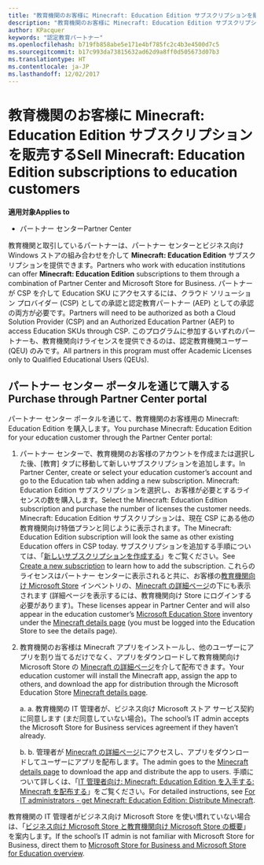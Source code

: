 ```yaml
---
title: "教育機関のお客様に Minecraft: Education Edition サブスクリプションを販売する"
description: "教育機関のお客様に Minecraft: Education Edition サブスクリプションを販売する"
author: KPacquer
keywords: "認定教育パートナー"
ms.openlocfilehash: b719fb858abe5e171e4bf785fc2c4b3e4500d7c5
ms.sourcegitcommit: b17c993da73815632ad62d9a8ff0d505673d07b3
ms.translationtype: HT
ms.contentlocale: ja-JP
ms.lasthandoff: 12/02/2017
---
```

# <a name="sell-minecraft-education-edition-subscriptions-to-education-customers"></a><span data-ttu-id="96e3f-104">教育機関のお客様に Minecraft: Education Edition サブスクリプションを販売する</span><span class="sxs-lookup"><span data-stu-id="96e3f-104">Sell Minecraft: Education Edition subscriptions to education customers</span></span>

**<span data-ttu-id="96e3f-105">適用対象</span><span class="sxs-lookup"><span data-stu-id="96e3f-105">Applies to</span></span>**

-  <span data-ttu-id="96e3f-106">パートナー センター</span><span class="sxs-lookup"><span data-stu-id="96e3f-106">Partner Center</span></span>

<span data-ttu-id="96e3f-107">教育機関と取引しているパートナーは、パートナー センターとビジネス向け Windows ストアの組み合わせを介して **Minecraft: Education Edition** サブスクリプションを提供できます。</span><span class="sxs-lookup"><span data-stu-id="96e3f-107">Partners who work with education institutions can offer **Minecraft: Education Edition** subscriptions to them through a combination of Partner Center and Microsoft Store for Business.</span></span>  <span data-ttu-id="96e3f-108">パートナーが CSP を介して Education SKU にアクセスするには、クラウド ソリューション プロバイダー (CSP) としての承認と認定教育パートナー (AEP) としての承認の両方が必要です。</span><span class="sxs-lookup"><span data-stu-id="96e3f-108">Partners will need to be authorized as both a Cloud Solution Provider (CSP) and an Authorized Education Partner (AEP) to access Education SKUs through CSP.</span></span>  <span data-ttu-id="96e3f-109">このプログラムに参加するいずれのパートナーも、教育機関向けライセンスを提供できるのは、認定教育機関ユーザー (QEU) のみです。</span><span class="sxs-lookup"><span data-stu-id="96e3f-109">All partners in this program must offer Academic Licenses only to Qualified Educational Users (QEUs).</span></span> 

## <a name="purchase-through-partner-center-portal"></a><span data-ttu-id="96e3f-110">パートナー センター ポータルを通じて購入する</span><span class="sxs-lookup"><span data-stu-id="96e3f-110">Purchase through Partner Center portal</span></span> 
<span data-ttu-id="96e3f-111">パートナー センター ポータルを通じて、教育機関のお客様用の Minecraft: Education Edition を購入します。</span><span class="sxs-lookup"><span data-stu-id="96e3f-111">You purchase Minecraft: Education Edition for your education customer through the Partner Center portal:</span></span> 

  1.  <span data-ttu-id="96e3f-112">パートナー センターで、教育機関のお客様のアカウントを作成または選択した後、[教育] タブに移動して新しいサブスクリプションを追加します。</span><span class="sxs-lookup"><span data-stu-id="96e3f-112">In Partner Center, create or select your education customer’s account and go to the Education tab when adding a new subscription.</span></span>  <span data-ttu-id="96e3f-113">Minecraft: Education Edition サブスクリプションを選択し、お客様が必要とするライセンスの数を購入します。</span><span class="sxs-lookup"><span data-stu-id="96e3f-113">Select the Minecraft: Education Edition subscription and purchase the number of licenses the customer needs.</span></span> <span data-ttu-id="96e3f-114">Minecraft: Education Edition サブスクリプションは、現在 CSP にある他の教育機関向け特価プランと同じように表示されます。</span><span class="sxs-lookup"><span data-stu-id="96e3f-114">The Minecraft: Education Edition subscription will look the same as other existing Education offers in CSP today.</span></span> <span data-ttu-id="96e3f-115">サブスクリプションを追加する手順については、「[新しいサブスクリプションを作成する](create-a-new-subscription.md)」をご覧ください。</span><span class="sxs-lookup"><span data-stu-id="96e3f-115">See [Create a new subscription](create-a-new-subscription.md) to learn how to add the subscription.</span></span> <span data-ttu-id="96e3f-116">これらのライセンスはパートナー センターに表示されると共に、お客様の[教育機関向け Microsoft Store](https://educationstore.microsoft.com/en-us/store) インベントリの、[Minecraft の詳細ページ](https://educationstore.microsoft.com/en-us/store/details/minecraft-education-edition/9nblggh4r2r6)の下にも表示されます (詳細ページを表示するには、教育機関向け Store にログインする必要があります)。</span><span class="sxs-lookup"><span data-stu-id="96e3f-116">These licenses appear in Partner Center and will also appear in the education customer’s [Microsoft Education Store](https://educationstore.microsoft.com/en-us/store) inventory under the [Minecraft details page](https://educationstore.microsoft.com/en-us/store/details/minecraft-education-edition/9nblggh4r2r6) (you must be logged into the Education Store to see the details page).</span></span> 

  2.  <span data-ttu-id="96e3f-117">教育機関のお客様は Minecraft アプリをインストールし、他のユーザーにアプリを割り当てるだけでなく、アプリをダウンロードして教育機関向け Microsoft Store の [Minecraft の詳細ページ](https://educationstore.microsoft.com/en-us/store/details/minecraft-education-edition/9nblggh4r2r6)を介して配布できます。</span><span class="sxs-lookup"><span data-stu-id="96e3f-117">Your education customer will install the Minecraft app, assign the app to others, and download the app for distribution through the Microsoft Education Store [Minecraft details page](https://educationstore.microsoft.com/en-us/store/details/minecraft-education-edition/9nblggh4r2r6).</span></span> 

      <span data-ttu-id="96e3f-118">a. </span><span class="sxs-lookup"><span data-stu-id="96e3f-118">a.</span></span> <span data-ttu-id="96e3f-119">教育機関の IT 管理者が、ビジネス向け Microsoft ストア サービス契約に同意します (まだ同意していない場合)。</span><span class="sxs-lookup"><span data-stu-id="96e3f-119">The school’s IT admin accepts the Microsoft Store for Business services agreement if they haven’t already.</span></span> 

      <span data-ttu-id="96e3f-120">b. </span><span class="sxs-lookup"><span data-stu-id="96e3f-120">b.</span></span> <span data-ttu-id="96e3f-121">管理者が [Minecraft の詳細ページ](https://educationstore.microsoft.com/en-us/store/details/minecraft-education-edition/9nblggh4r2r6)にアクセスし、アプリをダウンロードしてユーザーにアプリを配布します。</span><span class="sxs-lookup"><span data-stu-id="96e3f-121">The admin goes to the [Minecraft details page](https://educationstore.microsoft.com/en-us/store/details/minecraft-education-edition/9nblggh4r2r6) to download the app and distribute the app to users.</span></span> <span data-ttu-id="96e3f-122">手順について詳しくは、「[IT 管理者向け: Minecraft: Education Edition を入手する: Minecraft を配布する](https://docs.microsoft.com/education/windows/school-get-minecraft#distribute-minecraft)」をご覧ください。</span><span class="sxs-lookup"><span data-stu-id="96e3f-122">For detailed instructions, see [For IT administrators - get Minecraft: Education Edition: Distribute Minecraft](https://docs.microsoft.com/education/windows/school-get-minecraft#distribute-minecraft).</span></span>
    
  <span data-ttu-id="96e3f-123">教育機関の IT 管理者がビジネス向け Microsoft Store を使い慣れていない場合は、「[ビジネス向け Microsoft Store と教育機関向け Microsoft Store の概要](https://docs.microsoft.com/microsoft-store/windows-store-for-business-overview)」を案内します。</span><span class="sxs-lookup"><span data-stu-id="96e3f-123">If the school’s IT admin is not familiar with Microsoft Store for Business, direct them to [Microsoft Store for Business and Microsoft Store for Education overview](https://docs.microsoft.com/microsoft-store/windows-store-for-business-overview).</span></span> 

<!-- ## Purchase through Partner Center API 

To help your education customers buy and deploy Minecraft: Education Edition through the Partner Center API:
  
  1.  See [Create an order](https://msdn.microsoft.com/library/partnercenter/mt634667.aspx(d=robot)) to learn how to use the Partner Center API to buy the desired number of licenses of Minecraft: Education Edition subscription.  Be sure to use the following Offer ID:  
     
      "OfferId": "EE10CBD2-7A12-45DE-BE11-0C2C7C6EEEB1"
     
      See [Get a list of subscriptions by ID](https://msdn.microsoft.com/library/partnercenter/mt683489.aspx) to learn how to see these licenses.  Note that these will also appear in the education customer’s [Microsoft Store for Business](https://www.microsoft.com/business-store) inventory under the [Minecraft details page](https://businessstore.microsoft.com/en-us/app-detail/9NBLGGH4R2R6/0016/00000000000000000000000000000000/online) (you must be logged into Store for Business to see this page).    

  2. Direct your education customer to distribute Minecraft through the Microsoft Store for Business [Minecraft details page](https://businessstore.microsoft.com/en-us/app-detail/9NBLGGH4R2R6/0016/00000000000000000000000000000000/online). Through Microsoft Store for Business, they can install the app, assign the app to others, and download the app to distribute. (Currently, Partner Center doesn't support these tasks.) 

     a. The school’s IT admin accepts the Microsoft Store for Business services agreement if they haven’t already.
    
     b. The admin goes to the Minecraft details page to download the app and distribute the app to users. For detailed instructions, see [For IT administrators - get Minecraft: Education Edition: Distribute Minecraft](https://docs.microsoft.com/education/windows/school-get-minecraft#distribute-minecraft). 

  If the school’s IT admin is not familiar with Microsoft Store for Business, direct them to [Microsoft Store for Business overview](https://docs.microsoft.com/microsoft-store/windows-store-for-business-overview). 

-->